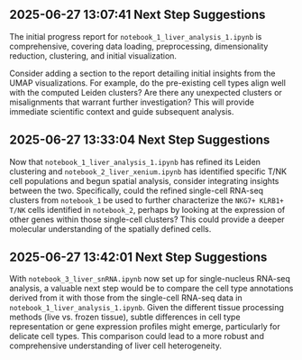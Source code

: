 ## 2025-06-27 13:07:41 Next Step Suggestions 

The initial progress report for `notebook_1_liver_analysis_1.ipynb` is comprehensive, covering data loading, preprocessing, dimensionality reduction, clustering, and initial visualization.

Consider adding a section to the report detailing initial insights from the UMAP visualizations. For example, do the pre-existing cell types align well with the computed Leiden clusters? Are there any unexpected clusters or misalignments that warrant further investigation? This will provide immediate scientific context and guide subsequent analysis.

## 2025-06-27 13:33:04 Next Step Suggestions

Now that `notebook_1_liver_analysis_1.ipynb` has refined its Leiden clustering and `notebook_2_liver_xenium.ipynb` has identified specific T/NK cell populations and begun spatial analysis, consider integrating insights between the two. Specifically, could the refined single-cell RNA-seq clusters from `notebook_1` be used to further characterize the `NKG7+ KLRB1+ T/NK` cells identified in `notebook_2`, perhaps by looking at the expression of other genes within those single-cell clusters? This could provide a deeper molecular understanding of the spatially defined cells.

## 2025-06-27 13:42:01 Next Step Suggestions

With `notebook_3_liver_snRNA.ipynb` now set up for single-nucleus RNA-seq analysis, a valuable next step would be to compare the cell type annotations derived from it with those from the single-cell RNA-seq data in `notebook_1_liver_analysis_1.ipynb`. Given the different tissue processing methods (live vs. frozen tissue), subtle differences in cell type representation or gene expression profiles might emerge, particularly for delicate cell types. This comparison could lead to a more robust and comprehensive understanding of liver cell heterogeneity.

